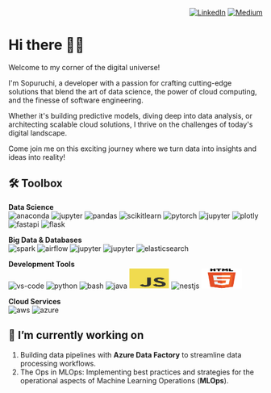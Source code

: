 <div align="right">


[![LinkedIn](https://img.shields.io/badge/LinkedIn-0077B5?style=for-the-badge&logo=linkedin&logoColor=white)](https://www.linkedin.com/in/sopuruchi-chisom/)
[![Medium](https://img.shields.io/badge/Medium-12100E?style=for-the-badge&logo=medium&logoColor=white)](https://medium.com/@sopuruchi.chisom)
</div>

<h1>Hi there 👋🏾</h1>
<p>Welcome to my corner of the digital universe!</p>
<p>I'm Sopuruchi, a developer with a passion for crafting cutting-edge solutions that blend the art of data science, the power of cloud computing, and the finesse of software engineering.</p>
<p>Whether it's building predictive models, diving deep into data analysis, or architecting scalable cloud solutions, I thrive on the challenges of today's digital landscape.</p>
<p>Come join me on this exciting journey where we turn data into insights and ideas into reality!</p>



<h2 align="left"> 🛠️ Toolbox</h2>
<p align="left">
    <strong>Data Science</strong><br>
    <img src="https://cdn.jsdelivr.net/gh/devicons/devicon@latest/icons/anaconda/anaconda-original-wordmark.svg" alt="anaconda" width="80" height="60"/>
    <img src="https://cdn.jsdelivr.net/gh/devicons/devicon@latest/icons/jupyter/jupyter-original-wordmark.svg" alt="jupyter" width="80" height="50"/>
    <img src="https://cdn.jsdelivr.net/gh/devicons/devicon@latest/icons/pandas/pandas-original-wordmark.svg" alt="pandas" width="80" height="60"/>
    <img src="https://cdn.jsdelivr.net/gh/devicons/devicon@latest/icons/scikitlearn/scikitlearn-original.svg" alt="scikitlearn" width="80" height="60"/>
    <img src="https://cdn.jsdelivr.net/gh/devicons/devicon@latest/icons/pytorch/pytorch-original-wordmark.svg" alt="pytorch" width="80" height="60"/>
    <img src="https://cdn.jsdelivr.net/gh/devicons/devicon@latest/icons/tensorflow/tensorflow-original-wordmark.svg" alt="jupyter" width=80" height="60"/>
    <img src="https://cdn.jsdelivr.net/gh/devicons/devicon@latest/icons/plotly/plotly-original-wordmark.svg" alt="plotly" width="80" height="60"/>
    <img src="https://cdn.jsdelivr.net/gh/devicons/devicon@latest/icons/fastapi/fastapi-original-wordmark.svg" alt="fastapi" width="80" height="60"/>
    <img src="https://cdn.jsdelivr.net/gh/devicons/devicon@latest/icons/flask/flask-original-wordmark.svg" alt="flask" width="70" height="60"/>
</p>
<p>
    <strong>Big Data & Databases</strong><br>
    <img src="https://cdn.jsdelivr.net/gh/devicons/devicon@latest/icons/apachespark/apachespark-original-wordmark.svg" alt="spark" width="90" height="60"/>
    <img src="https://cdn.jsdelivr.net/gh/devicons/devicon@latest/icons/apacheairflow/apacheairflow-original-wordmark.svg" alt="airflow" width="90" height="70"/>
    <img src="https://cdn.jsdelivr.net/gh/devicons/devicon@latest/icons/microsoftsqlserver/microsoftsqlserver-original-wordmark.svg" alt="jupyter" width="90" height="60"/>
    <img src="https://cdn.jsdelivr.net/gh/devicons/devicon@latest/icons/postgresql/postgresql-original-wordmark.svg" alt="jupyter" width="80" height="50"/>
    <img src="https://cdn.jsdelivr.net/gh/devicons/devicon@latest/icons/elasticsearch/elasticsearch-original-wordmark.svg" alt="elasticsearch" width="90" height="80"/>
</p>
<p align="left"> 
    <strong>Development Tools</strong><br>
    <img src="https://cdn.jsdelivr.net/gh/devicons/devicon@latest/icons/vscode/vscode-original-wordmark.svg" alt="vs-code" width="80" height="50"/>
    <img src="https://cdn.jsdelivr.net/gh/devicons/devicon@latest/icons/python/python-original-wordmark.svg" alt="python" width="80" height="50"/>
    <img src="https://cdn.jsdelivr.net/gh/devicons/devicon@latest/icons/bash/bash-plain.svg" alt="bash" width="80" height="50"/>
    <img src="https://cdn.jsdelivr.net/gh/devicons/devicon@latest/icons/java/java-original-wordmark.svg" alt="java" width="80" height="50"/>
    <img src="https://raw.githubusercontent.com/devicons/devicon/master/icons/javascript/javascript-original.svg" alt="javascript" width="80" height="40"/> 
    <img src="https://cdn.jsdelivr.net/gh/devicons/devicon@latest/icons/nestjs/nestjs-original-wordmark.svg" alt="nestjs" width="80" height="50"/>
    <img src="https://raw.githubusercontent.com/devicons/devicon/master/icons/html5/html5-original-wordmark.svg" alt="html5" width="80" height="40"/>
</p>
<p align="left">
    <strong>Cloud Services</strong><br>
    <img src="https://cdn.jsdelivr.net/gh/devicons/devicon@latest/icons/amazonwebservices/amazonwebservices-original-wordmark.svg" alt="aws" width="80" height="50"/>
    <img src="https://cdn.jsdelivr.net/gh/devicons/devicon@latest/icons/azure/azure-original-wordmark.svg" alt="azure" width="80" height="70"/>
</p>


<h2 align="left"> 🔭 I’m currently working on</h2>
    <ol>
    <li>Building data pipelines with <b>Azure Data Factory</b> to streamline data processing workflows.</li>
    <li>The Ops in MLOps: Implementing best practices and strategies for the operational aspects of Machine Learning Operations (<b>MLOps</b>).</li>
    </ol>



<!--
**cs-uche/cs-uche** is a ✨ _special_ ✨ repository because its `README.md` (this file) appears on your GitHub profile.

Here are some ideas to get you started:

- 🔭 I’m currently working on ...
- 🌱 I’m currently learning ...
- 👯 I’m looking to collaborate on ...
- 🤔 I’m looking for help with ...
- 💬 Ask me about ...
- 📫 How to reach me: ...
- 😄 Pronouns: ...
- ⚡ Fun fact: ...
-->
